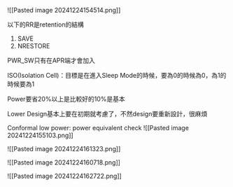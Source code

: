 ![[Pasted image 20241224154514.png]]

以下的RR是retention的結構
1. SAVE
2. NRESTORE

PWR_SW只有在APR端才會加入

ISO(Isolation Cell)：目標是在進入Sleep Mode的時候，要為0的時候為0，為1的時候要為1

Power要省20%以上是比較好的10%是基本

Lower Design基本上要在初期就考慮了，不然design要重新設計，很麻煩

Conformal low power: power equivalent check
![[Pasted image 20241224155103.png]]

![[Pasted image 20241224161323.png]]

![[Pasted image 20241224160718.png]]

![[Pasted image 20241224162722.png]]